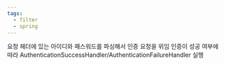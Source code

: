 ```yaml
---
tags:
  - filter
  - spring
---
```



요청 헤더에 있는 아이디와 패스워드를 파싱해서 인증 요청을 위임
인증이 성공 여부에 따라 AuthenticationSuccessHandler/AuthenticationFailureHandler 실행